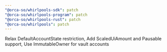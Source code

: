 ```yaml
---
"@orca-so/whirlpools-sdk": patch
"@orca-so/whirlpools-program": patch
"@orca-so/whirlpools-rust": patch
"@orca-so/whirlpools": patch
---
```


Relax DefaultAccountState restriction, Add ScaledUiAmount and Pausable support, Use ImmutableOwner for vault accounts

